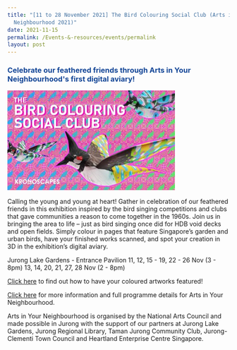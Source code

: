 ```yaml
---
title: "[11 to 28 November 2021] The Bird Colouring Social Club (Arts in Your
  Neighbourhood 2021)"
date: 2021-11-15
permalink: /Events-&-resources/events/permalink
layout: post
---
```

<h3 style="color:#124596; font-weight:bold;"><a style="color:#124596; text-decoration:none;" href="https://artsforall.gov.sg/events/ayn-nov-2021-the-bird-colouring-social-club.aspx">Celebrate our feathered friends through Arts in Your Neighbourhood's first digital aviary!</a></h3>

![Alt text for image on Isomer site](/images/Bird%20Colouring%20Social%20Club.jpg)

Calling the young and young at heart! Gather in celebration of our feathered friends in this exhibition inspired by the bird singing competitions and clubs that gave communities a reason to come together in the 1960s. Join us in bringing the area to life – just as bird singing once did for HDB void decks and open fields. Simply colour in pages that feature Singapore’s garden and urban birds, have your finished works scanned, and spot your creation in 3D in the exhibition’s digital aviary.

Jurong Lake Gardens - Entrance Pavilion
11, 12, 15 - 19, 22 - 26 Nov (3 - 8pm)
13, 14, 20, 21, 27, 28 Nov (2 - 8pm)

[Click here](https://artsforall.gov.sg/events/ayn-nov-2021-the-bird-colouring-social-club.aspx) to find out how to have your coloured artworks featured!

[Click here](https://artsforall.gov.sg/initiatives/arts-in-your-neighbourhood.aspx) for more information and full programme details for Arts in Your Neighbourhood. 

Arts in Your Neighbourhood is organised by the National Arts Council and made possible in Jurong with the support of our partners at Jurong Lake Gardens, Jurong Regional Library, Taman Jurong Community Club, Jurong-Clementi Town Council and Heartland Enterprise Centre Singapore.
